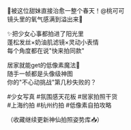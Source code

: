 📸被这位甜妹直接治愈一整个春天！@桃可可  
镜头里的氧气感满到溢出来🌸  

✨把少女心事都拍进了阳光里  
蓬松发丝×奶油肌滤镜×灵动小表情  
每个角度都在说"快来拍同款"  

居家就能get的低像素魔法🌟  
随手一帧都是头像级神图  
你的"不心动挑战"第几秒失败的？  

#少女写真 #氛围感天花板 #居家拍照干货  
#上海约拍 #杭州约拍 #低像素自拍攻略  

（收藏继续更新神仙拍照姿势库📥）